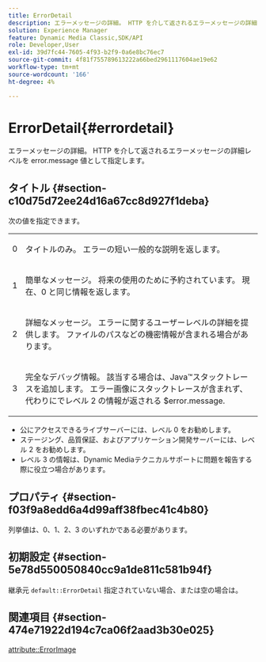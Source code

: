 ```yaml
---
title: ErrorDetail
description: エラーメッセージの詳細。 HTTP を介して返されるエラーメッセージの詳細レベルを error.message 値として指定します。
solution: Experience Manager
feature: Dynamic Media Classic,SDK/API
role: Developer,User
exl-id: 39d7fc44-7605-4f93-b2f9-0a6e8bc76ec7
source-git-commit: 4f81f755789613222a66bed2961117604ae19e62
workflow-type: tm+mt
source-wordcount: '166'
ht-degree: 4%

---
```


# ErrorDetail{#errordetail}

エラーメッセージの詳細。 HTTP を介して返されるエラーメッセージの詳細レベルを error.message 値として指定します。

## タイトル {#section-c10d75d72ee24d16a67cc8d927f1deba}

次の値を指定できます。

<table id="simpletable_7904444FF9F14D678F05094CA9E45664"> 
 <tr class="strow"> 
  <td class="stentry"> <p>0 </p></td> 
  <td class="stentry"> <p>タイトルのみ。 エラーの短い一般的な説明を返します。 </p></td> 
 </tr> 
 <tr class="strow"> 
  <td class="stentry"> <p>1 </p></td> 
  <td class="stentry"> <p>簡単なメッセージ。 将来の使用のために予約されています。 現在、0 と同じ情報を返します。 </p></td> 
 </tr> 
 <tr class="strow"> 
  <td class="stentry"> <p>2 </p></td> 
  <td class="stentry"> <p>詳細なメッセージ。 エラーに関するユーザーレベルの詳細を提供します。 ファイルのパスなどの機密情報が含まれる場合があります。 </p></td> 
 </tr> 
 <tr class="strow"> 
  <td class="stentry"> <p>3 </p></td> 
  <td class="stentry"> <p>完全なデバッグ情報。 該当する場合は、Java™スタックトレースを追加します。 エラー画像にスタックトレースが含まれず、代わりにでレベル 2 の情報が返される <span class="codeph"> $error.message</span>. </p></td> 
 </tr> 
</table>

* 公にアクセスできるライブサーバーには、レベル 0 をお勧めします。
* ステージング、品質保証、およびアプリケーション開発サーバーには、レベル 2 をお勧めします。
* レベル 3 の情報は、Dynamic Mediaテクニカルサポートに問題を報告する際に役立つ場合があります。

## プロパティ {#section-f03f9a8edd6a4d99aff38fbec41c4b80}

列挙値は、0、1、2、3 のいずれかである必要があります。

## 初期設定 {#section-5e78d550050840cc9a1de811c581b94f}

継承元 `default::ErrorDetail` 指定されていない場合、または空の場合は。

## 関連項目 {#section-474e71922d194c7ca06f2aad3b30e025}

[attribute::ErrorImage](../../../../../ir-api/material-cat/image-rendering-api-ref/c-ir-material-catalog/c-ir-attributes-reference/r-ir-errorimage.md#reference-b58bdaba96074c52802ca8dc54bfe2f0)
